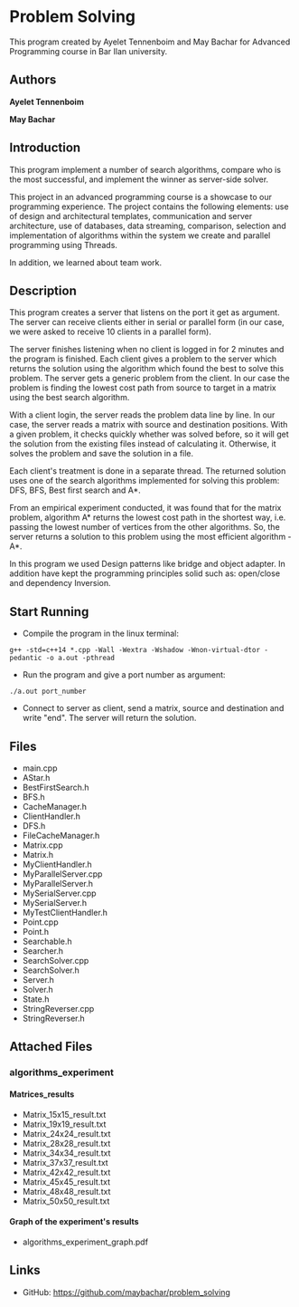 # **Problem Solving**

This program created by Ayelet Tennenboim and May Bachar for Advanced Programming course in Bar Ilan university.

## Authors
**Ayelet Tennenboim**

**May Bachar**


## Introduction
This program implement a number of search algorithms, compare who is the most successful, and implement the winner as server-side solver.

This project in an advanced programming course is a showcase to our programming experience.
The project contains the following elements: use of design and architectural templates, communication and server architecture, use of databases, data streaming, comparison, selection and implementation of algorithms within the system we create and parallel programming using Threads.

In addition, we learned about team work.


## Description
This program creates a server that listens on the port it get as argument.
The server can receive clients either in serial or parallel form (in our case, we were asked to receive 10 clients in a parallel form).

The server finishes listening when no client is logged in for 2 minutes and the program is finished. Each client gives a problem to the server which returns the solution using the algorithm which found the best to solve this problem. The server gets a generic problem from the client. In our case the problem is finding the lowest cost path from source to target in a matrix using the best search algorithm.

With a client login, the server reads the problem data line by line. In our case, the server reads a matrix with source and destination positions. With a given problem, it checks quickly whether was solved before, so it will get the solution from the existing files instead of calculating it. Otherwise, it solves the problem and save the solution in a file.

Each client's treatment is done in a separate thread. The returned solution uses one of the search algorithms implemented for solving this problem: DFS, BFS, Best first search and A*.

From an empirical experiment conducted, it was found that for the matrix problem, algorithm A* returns the lowest cost path in the shortest way, i.e. passing the lowest number of vertices from the other algorithms.
So, the server returns a solution to this problem using the most efficient algorithm - A*.

In this program we used Design patterns like bridge and object adapter.
In addition have kept the programming principles solid such as:
open/close and dependency Inversion.


## Start Running
* Compile the program in the linux terminal:
```
g++ -std=c++14 *.cpp -Wall -Wextra -Wshadow -Wnon-virtual-dtor -pedantic -o a.out -pthread
```
* Run the program and give a port number as argument:
```
./a.out port_number
```
* Connect to server as client, send a matrix, source and destination and write "end". The server will return the solution.


## Files
* main.cpp
* AStar.h
* BestFirstSearch.h
* BFS.h
* CacheManager.h
* ClientHandler.h
* DFS.h
* FileCacheManager.h
* Matrix.cpp
* Matrix.h
* MyClientHandler.h
* MyParallelServer.cpp
* MyParallelServer.h
* MySerialServer.cpp
* MySerialServer.h
* MyTestClientHandler.h
* Point.cpp
* Point.h
* Searchable.h
* Searcher.h
* SearchSolver.cpp
* SearchSolver.h
* Server.h
* Solver.h
* State.h
* StringReverser.cpp
* StringReverser.h

## Attached Files
### algorithms_experiment

#### Matrices_results
* Matrix_15x15_result.txt
* Matrix_19x19_result.txt
* Matrix_24x24_result.txt
* Matrix_28x28_result.txt
* Matrix_34x34_result.txt
* Matrix_37x37_result.txt
* Matrix_42x42_result.txt
* Matrix_45x45_result.txt
* Matrix_48x48_result.txt
* Matrix_50x50_result.txt

#### Graph of the experiment's results
* algorithms_experiment_graph.pdf


## Links
* GitHub: https://github.com/maybachar/problem_solving
